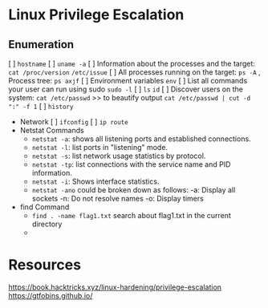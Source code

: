 # Linux Privilege Escalation

## Enumeration
[ ] `hostname`
[ ] `uname -a`
[ ] Information about the processes and the target: `cat /proc/version` `/etc/issue` 
[ ] All processes running on the target: `ps -A` , Process tree: `ps axjf`
[ ] Environment variables `env`
[ ] List all commands your user can run using sudo `sudo -l`
[ ] `ls` `id` 
[ ] Discover users on the system: `cat /etc/passwd` >> to beautify output `cat /etc/passwd | cut -d ":" -f 1`
[ ] `history`

- Network 
[ ] `ifconfig`
[ ] `ip route`
- Netstat Commands
    - `netstat -a`: shows all listening ports and established connections.
    - `netstat -l`: list ports in "listening" mode. 
    - `netstat -s`: list network usage statistics by protocol.
    - `netstat -tp`: list connections with the service name and PID information.
    - `netstat -i`: Shows interface statistics. 
    - `netstat -ano` could be broken down as follows:
        -a: Display all sockets
        -n: Do not resolve names
        -o: Display timers
- find Command
    - `find . -name flag1.txt` search about flag1.txt in the current directory
    - 













# Resources 
https://book.hacktricks.xyz/linux-hardening/privilege-escalation
https://gtfobins.github.io/
